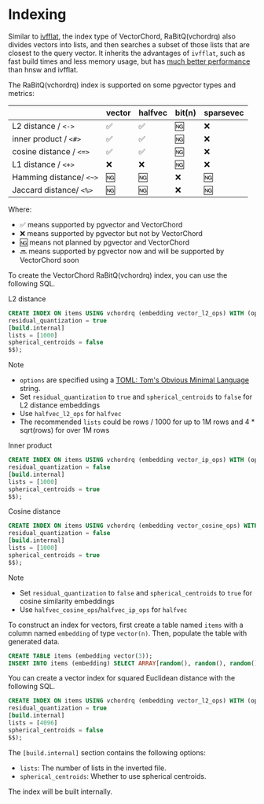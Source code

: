 # Indexing

Similar to [ivfflat](https://github.com/pgvector/pgvector#ivfflat), the index type of VectorChord, RaBitQ(vchordrq) also divides vectors into lists, and then searches a subset of those lists that are closest to the query vector. It inherits the advantages of `ivfflat`, such as fast build times and less memory usage, but has [much better performance](https://blog.vectorchord.ai/vectorchord-store-400k-vectors-for-1-in-postgresql#heading-ivf-vs-hnsw) than hnsw and ivfflat.

The RaBitQ(vchordrq) index is supported on some pgvector types and metrics:

|                         | vector | halfvec | bit(n) | sparsevec |
| ----------------------- | ------ | ------- | ------ | --------- |
| L2 distance / `<->`     | ✅      | ✅       | 🆖      | ❌         |
| inner product / `<#>`   | ✅      | ✅       | 🆖      | ❌         |
| cosine distance / `<=>` | ✅      | ✅       | 🆖      | ❌         |
| L1 distance / `<+>`     | ❌      | ❌       | 🆖      | ❌         |
| Hamming distance/ `<~>` | 🆖      | 🆖       | ❌      | 🆖         |
| Jaccard distance/ `<%>` | 🆖      | 🆖       | ❌      | 🆖         |

Where:
- ✅ means supported by pgvector and VectorChord
- ❌ means supported by pgvector but not by VectorChord
- 🆖 means not planned by pgvector and VectorChord
- 🔜 means supported by pgvector now and will be supported by VectorChord soon

To create the VectorChord RaBitQ(vchordrq) index, you can use the following SQL.

L2 distance
```sql
CREATE INDEX ON items USING vchordrq (embedding vector_l2_ops) WITH (options = $$
residual_quantization = true
[build.internal]
lists = [1000]
spherical_centroids = false
$$);
```

> [!NOTE]
> - `options` are specified using a [TOML: Tom's Obvious Minimal Language](https://toml.io/) string.
> - Set `residual_quantization` to `true` and `spherical_centroids` to `false` for L2 distance embeddings
> - Use `halfvec_l2_ops` for `halfvec`
> - The recommended `lists` could be rows / 1000 for up to 1M rows and 4 * sqrt(rows) for over 1M rows

Inner product
```sql
CREATE INDEX ON items USING vchordrq (embedding vector_ip_ops) WITH (options = $$
residual_quantization = false
[build.internal]
lists = [1000]
spherical_centroids = true
$$);
```

Cosine distance
```sql
CREATE INDEX ON items USING vchordrq (embedding vector_cosine_ops) WITH (options = $$
residual_quantization = false
[build.internal]
lists = [1000]
spherical_centroids = true
$$);
```

> [!NOTE]
> - Set `residual_quantization` to `false` and `spherical_centroids` to `true` for cosine similarity embeddings
> - Use `halfvec_cosine_ops`/`halfvec_ip_ops` for `halfvec`

To construct an index for vectors, first create a table named `items` with a column named `embedding` of type `vector(n)`. Then, populate the table with generated data.

```sql
CREATE TABLE items (embedding vector(3));
INSERT INTO items (embedding) SELECT ARRAY[random(), random(), random()]::real[] FROM generate_series(1, 1000);
```

You can create a vector index for squared Euclidean distance with the following SQL.

```sql
CREATE INDEX ON items USING vchordrq (embedding vector_l2_ops) WITH (options = $$
residual_quantization = true
[build.internal]
lists = [4096]
spherical_centroids = false
$$);
```

The `[build.internal]` section contains the following options:

- `lists`: The number of lists in the inverted file.
- `spherical_centroids`: Whether to use spherical centroids.

The index will be built internally.
